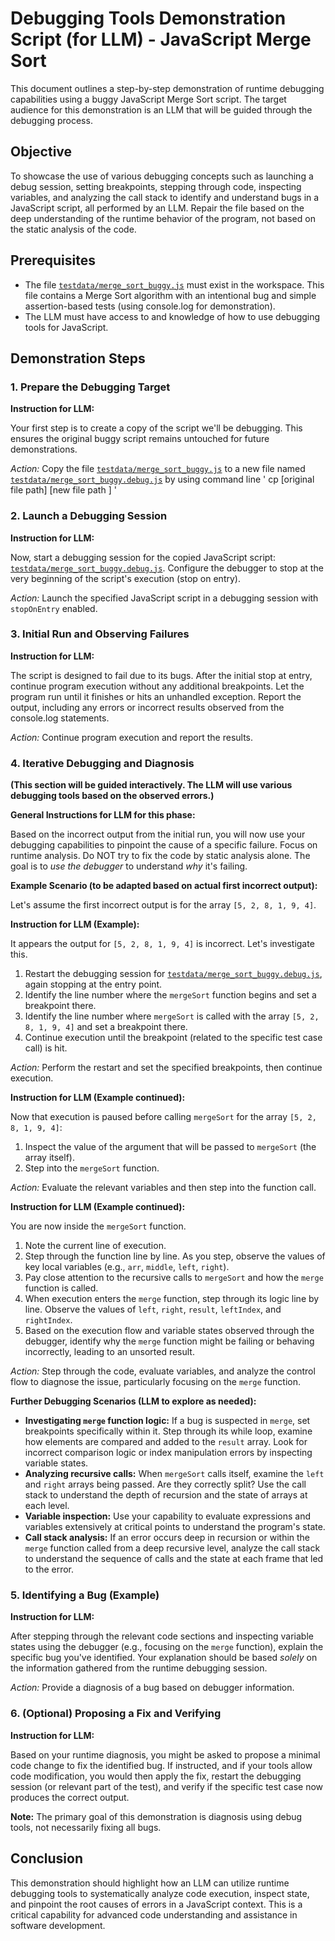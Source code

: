 # Debugging Tools Demonstration Script (for LLM) - JavaScript Merge Sort

This document outlines a step-by-step demonstration of runtime debugging capabilities using a buggy JavaScript Merge Sort script. The target audience for this demonstration is an LLM that will be guided through the debugging process.

## Objective

To showcase the use of various debugging concepts such as launching a debug session, setting breakpoints, stepping through code, inspecting variables, and analyzing the call stack to identify and understand bugs in a JavaScript script, all performed by an LLM. Repair the file based on the deep understanding of the runtime behavior of the program, not based on the static analysis of the code.

## Prerequisites

- The file [`testdata/merge_sort_buggy.js`](testdata/merge_sort_buggy.js) must exist in the workspace. This file contains a Merge Sort algorithm with an intentional bug and simple assertion-based tests (using console.log for demonstration).
- The LLM must have access to and knowledge of how to use debugging tools for JavaScript.

## Demonstration Steps

### 1. Prepare the Debugging Target

**Instruction for LLM:**

Your first step is to create a copy of the script we'll be debugging. This ensures the original buggy script remains untouched for future demonstrations.

_Action:_ Copy the file [`testdata/merge_sort_buggy.js`](testdata/merge_sort_buggy.js) to a new file named [`testdata/merge_sort_buggy.debug.js`](testdata/merge_sort_buggy.debug.js) by using command line ' cp [original file path] [new file path ] '

### 2. Launch a Debugging Session

**Instruction for LLM:**

Now, start a debugging session for the copied JavaScript script: [`testdata/merge_sort_buggy.debug.js`](testdata/merge_sort_buggy.debug.js).
Configure the debugger to stop at the very beginning of the script's execution (stop on entry).

_Action:_ Launch the specified JavaScript script in a debugging session with `stopOnEntry` enabled.

### 3. Initial Run and Observing Failures

**Instruction for LLM:**

The script is designed to fail due to its bugs. After the initial stop at entry, continue program execution without any additional breakpoints. Let the program run until it finishes or hits an unhandled exception.
Report the output, including any errors or incorrect results observed from the console.log statements.

_Action:_ Continue program execution and report the results.

### 4. Iterative Debugging and Diagnosis

**(This section will be guided interactively. The LLM will use various debugging tools based on the observed errors.)**

**General Instructions for LLM for this phase:**

Based on the incorrect output from the initial run, you will now use your debugging capabilities to pinpoint the cause of a specific failure. Focus on runtime analysis. Do NOT try to fix the code by static analysis alone. The goal is to _use the debugger_ to understand _why_ it's failing.

**Example Scenario (to be adapted based on actual first incorrect output):**

Let's assume the first incorrect output is for the array `[5, 2, 8, 1, 9, 4]`.

**Instruction for LLM (Example):**

It appears the output for `[5, 2, 8, 1, 9, 4]` is incorrect. Let's investigate this.

1.  Restart the debugging session for [`testdata/merge_sort_buggy.debug.js`](testdata/merge_sort_buggy.debug.js), again stopping at the entry point.
2.  Identify the line number where the `mergeSort` function begins and set a breakpoint there.
3.  Identify the line number where `mergeSort` is called with the array `[5, 2, 8, 1, 9, 4]` and set a breakpoint there.
4.  Continue execution until the breakpoint (related to the specific test case call) is hit.

_Action:_ Perform the restart and set the specified breakpoints, then continue execution.

**Instruction for LLM (Example continued):**

Now that execution is paused before calling `mergeSort` for the array `[5, 2, 8, 1, 9, 4]`:

1.  Inspect the value of the argument that will be passed to `mergeSort` (the array itself).
2.  Step into the `mergeSort` function.

_Action:_ Evaluate the relevant variables and then step into the function call.

**Instruction for LLM (Example continued):**

You are now inside the `mergeSort` function.

1.  Note the current line of execution.
2.  Step through the function line by line. As you step, observe the values of key local variables (e.g., `arr`, `middle`, `left`, `right`).
3.  Pay close attention to the recursive calls to `mergeSort` and how the `merge` function is called.
4.  When execution enters the `merge` function, step through its logic line by line. Observe the values of `left`, `right`, `result`, `leftIndex`, and `rightIndex`.
5.  Based on the execution flow and variable states observed through the debugger, identify why the `merge` function might be failing or behaving incorrectly, leading to an unsorted result.

_Action:_ Step through the code, evaluate variables, and analyze the control flow to diagnose the issue, particularly focusing on the `merge` function.

**Further Debugging Scenarios (LLM to explore as needed):**

- **Investigating `merge` function logic:** If a bug is suspected in `merge`, set breakpoints specifically within it. Step through its while loop, examine how elements are compared and added to the `result` array. Look for incorrect comparison logic or index manipulation errors by inspecting variable states.
- **Analyzing recursive calls:** When `mergeSort` calls itself, examine the `left` and `right` arrays being passed. Are they correctly split? Use the call stack to understand the depth of recursion and the state of arrays at each level.
- **Variable inspection:** Use your capability to evaluate expressions and variables extensively at critical points to understand the program's state.
- **Call stack analysis:** If an error occurs deep in recursion or within the `merge` function called from a deep recursive level, analyze the call stack to understand the sequence of calls and the state at each frame that led to the error.

### 5. Identifying a Bug (Example)

**Instruction for LLM:**

After stepping through the relevant code sections and inspecting variable states using the debugger (e.g., focusing on the `merge` function), explain the specific bug you've identified. Your explanation should be based _solely_ on the information gathered from the runtime debugging session.

_Action:_ Provide a diagnosis of a bug based on debugger information.

### 6. (Optional) Proposing a Fix and Verifying

**Instruction for LLM:**

Based on your runtime diagnosis, you might be asked to propose a minimal code change to fix the identified bug. If instructed, and if your tools allow code modification, you would then apply the fix, restart the debugging session (or relevant part of the test), and verify if the specific test case now produces the correct output.

**Note:** The primary goal of this demonstration is diagnosis using debug tools, not necessarily fixing all bugs.

## Conclusion

This demonstration should highlight how an LLM can utilize runtime debugging tools to systematically analyze code execution, inspect state, and pinpoint the root causes of errors in a JavaScript context. This is a critical capability for advanced code understanding and assistance in software development.
